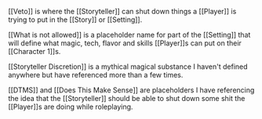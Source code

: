 [[Veto]] is where the [[Storyteller]] can shut down things a [[Player]] is trying to put in the [[Story]] or [[Setting]].

[[What is not allowed]] is a placeholder name for part of the [[Setting]] that will define what magic, tech, flavor and skills [[Player]]s can put on their [[Character 1]]s.

[[Storyteller Discretion]] is a mythical magical substance I haven't defined anywhere but have referenced more than a few times.

[[DTMS]] and [[Does This Make Sense]] are placeholders I have referencing the idea that the [[Storyteller]] should be able to shut down some shit the [[Player]]s are doing while roleplaying.